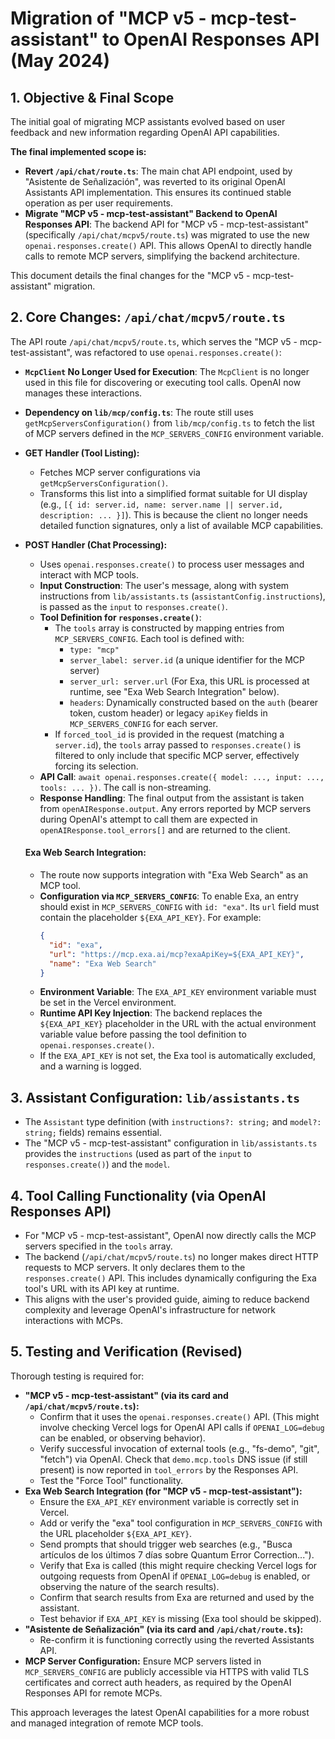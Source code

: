 # Migration of "MCP v5 - mcp-test-assistant" to OpenAI Responses API (May 2024)

## 1. Objective & Final Scope

The initial goal of migrating MCP assistants evolved based on user feedback and new information regarding OpenAI API capabilities.

**The final implemented scope is:**

*   **Revert `/api/chat/route.ts`**: The main chat API endpoint, used by "Asistente de Señalización", was reverted to its original OpenAI Assistants API implementation. This ensures its continued stable operation as per user requirements.
*   **Migrate "MCP v5 - mcp-test-assistant" Backend to OpenAI Responses API**: The backend API for "MCP v5 - mcp-test-assistant" (specifically `/api/chat/mcpv5/route.ts`) was migrated to use the new `openai.responses.create()` API. This allows OpenAI to directly handle calls to remote MCP servers, simplifying the backend architecture.

This document details the final changes for the "MCP v5 - mcp-test-assistant" migration.

## 2. Core Changes: `/api/chat/mcpv5/route.ts`

The API route `/api/chat/mcpv5/route.ts`, which serves the "MCP v5 - mcp-test-assistant", was refactored to use `openai.responses.create()`:

*   **`McpClient` No Longer Used for Execution**: The `McpClient` is no longer used in this file for discovering or executing tool calls. OpenAI now manages these interactions.
*   **Dependency on `lib/mcp/config.ts`**: The route still uses `getMcpServersConfiguration()` from `lib/mcp/config.ts` to fetch the list of MCP servers defined in the `MCP_SERVERS_CONFIG` environment variable.

*   **GET Handler (Tool Listing):**
    *   Fetches MCP server configurations via `getMcpServersConfiguration()`.
    *   Transforms this list into a simplified format suitable for UI display (e.g., `[{ id: server.id, name: server.name || server.id, description: ... }]`). This is because the client no longer needs detailed function signatures, only a list of available MCP capabilities.

*   **POST Handler (Chat Processing):**
    *   Uses `openai.responses.create()` to process user messages and interact with MCP tools.
    *   **Input Construction**: The user's message, along with system instructions from `lib/assistants.ts` (`assistantConfig.instructions`), is passed as the `input` to `responses.create()`.
    *   **Tool Definition for `responses.create()`**:
        *   The `tools` array is constructed by mapping entries from `MCP_SERVERS_CONFIG`. Each tool is defined with:
            *   `type: "mcp"`
            *   `server_label: server.id` (a unique identifier for the MCP server)
            *   `server_url: server.url` (For Exa, this URL is processed at runtime, see "Exa Web Search Integration" below).
            *   `headers`: Dynamically constructed based on the `auth` (bearer token, custom header) or legacy `apiKey` fields in `MCP_SERVERS_CONFIG` for each server.
        *   If `forced_tool_id` is provided in the request (matching a `server.id`), the `tools` array passed to `responses.create()` is filtered to only include that specific MCP server, effectively forcing its selection.
    *   **API Call**: `await openai.responses.create({ model: ..., input: ..., tools: ... })`. The call is non-streaming.
    *   **Response Handling**: The final output from the assistant is taken from `openAIResponse.output`. Any errors reported by MCP servers during OpenAI's attempt to call them are expected in `openAIResponse.tool_errors[]` and are returned to the client.
    #### Exa Web Search Integration:
    *   The route now supports integration with "Exa Web Search" as an MCP tool.
    *   **Configuration via `MCP_SERVERS_CONFIG`**: To enable Exa, an entry should exist in `MCP_SERVERS_CONFIG` with `id: "exa"`. Its `url` field must contain the placeholder `${EXA_API_KEY}`. For example:
        ```json
        {
          "id": "exa",
          "url": "https://mcp.exa.ai/mcp?exaApiKey=${EXA_API_KEY}",
          "name": "Exa Web Search"
        }
        ```
    *   **Environment Variable**: The `EXA_API_KEY` environment variable must be set in the Vercel environment.
    *   **Runtime API Key Injection**: The backend replaces the `${EXA_API_KEY}` placeholder in the URL with the actual environment variable value before passing the tool definition to `openai.responses.create()`.
    *   If the `EXA_API_KEY` is not set, the Exa tool is automatically excluded, and a warning is logged.

## 3. Assistant Configuration: `lib/assistants.ts`

*   The `Assistant` type definition (with `instructions?: string;` and `model?: string;` fields) remains essential.
*   The "MCP v5 - mcp-test-assistant" configuration in `lib/assistants.ts` provides the `instructions` (used as part of the `input` to `responses.create()`) and the `model`.

## 4. Tool Calling Functionality (via OpenAI Responses API)

*   For "MCP v5 - mcp-test-assistant", OpenAI now directly calls the MCP servers specified in the `tools` array.
*   The backend (`/api/chat/mcpv5/route.ts`) no longer makes direct HTTP requests to MCP servers. It only declares them to the `responses.create()` API. This includes dynamically configuring the Exa tool's URL with its API key at runtime.
*   This aligns with the user's provided guide, aiming to reduce backend complexity and leverage OpenAI's infrastructure for network interactions with MCPs.

## 5. Testing and Verification (Revised)

Thorough testing is required for:

*   **"MCP v5 - mcp-test-assistant" (via its card and `/api/chat/mcpv5/route.ts`):**
    *   Confirm that it uses the `openai.responses.create()` API. (This might involve checking Vercel logs for OpenAI API calls if `OPENAI_LOG=debug` can be enabled, or observing behavior).
    *   Verify successful invocation of external tools (e.g., "fs-demo", "git", "fetch") via OpenAI. Check that `demo.mcp.tools` DNS issue (if still present) is now reported in `tool_errors` by the Responses API.
    *   Test the "Force Tool" functionality.
*   **Exa Web Search Integration (for "MCP v5 - mcp-test-assistant"):**
    *   Ensure the `EXA_API_KEY` environment variable is correctly set in Vercel.
    *   Add or verify the "exa" tool configuration in `MCP_SERVERS_CONFIG` with the URL placeholder `${EXA_API_KEY}`.
    *   Send prompts that should trigger web searches (e.g., "Busca artículos de los últimos 7 días sobre Quantum Error Correction...").
    *   Verify that Exa is called (this might require checking Vercel logs for outgoing requests from OpenAI if `OPENAI_LOG=debug` is enabled, or observing the nature of the search results).
    *   Confirm that search results from Exa are returned and used by the assistant.
    *   Test behavior if `EXA_API_KEY` is missing (Exa tool should be skipped).
*   **"Asistente de Señalización" (via its card and `/api/chat/route.ts`):**
    *   Re-confirm it is functioning correctly using the reverted Assistants API.
*   **MCP Server Configuration:** Ensure MCP servers listed in `MCP_SERVERS_CONFIG` are publicly accessible via HTTPS with valid TLS certificates and correct auth headers, as required by the OpenAI Responses API for remote MCPs.

This approach leverages the latest OpenAI capabilities for a more robust and managed integration of remote MCP tools.
